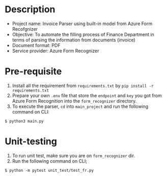 # Description
* Project name: Invoice Parser using built-in model from Azure Form Recofgnizer
* Objective: To automate the filling process of Finance Department in terms of parsing the information from documents (invoice) 
* Document format: PDF
* Service provider: Azure Form Recognizer

# Pre-requisite 
1. Install all the requirement from `requirements.txt` by `pip install -r requirements.txt`
2. Prepare your own `.env` file that store the `endpoint` and `key` you got from Azure Form Recognition into the `form_recognizer` directory. 
3. To execute the parser, `cd` into `main_project` and run the following command on CLI:
```
$ python3 main.py
```

# Unit-testing
1. To run unit test, make sure you are on `form_recognizer` dir. 
2. Run the following command on CLI;
```
$ python -m pytest unit_test/test_fr.py
```

